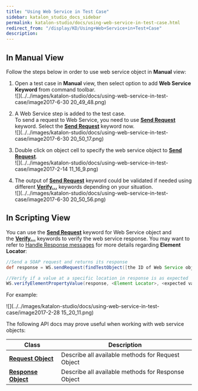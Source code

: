 ```yaml
---
title: "Using Web Service in Test Case" 
sidebar: katalon_studio_docs_sidebar
permalink: katalon-studio/docs/using-web-service-in-test-case.html 
redirect_from: "/display/KD/Using+Web+Service+in+Test+Case" 
description: 
---
```

In Manual View
--------------

Follow the steps below in order to use web service object in **Manual** view:

1.  Open a test case in **Manual** view, then select option to add **Web Service Keyword** from command toolbar.  
    ![](../../images/katalon-studio/docs/using-web-service-in-test-case/image2017-6-30 20_49_48.png)  
      
    
2.  A Web Service step is added to the test case.   
    To send a request to Web Service, you need to use **[Send Request](/display/KD/%5BWS%5D+Send+Request)** keyword. Select the **[Send Request](/display/KD/%5BWS%5D+Send+Request)** keyword now.  
    ![](../../images/katalon-studio/docs/using-web-service-in-test-case/image2017-6-30 20_50_17.png)  
      
    
3.  Double click on object cell to specify the web service object to **[Send Request](/display/KD/%5BWS%5D+Send+Request)**.  
    ![](../../images/katalon-studio/docs/using-web-service-in-test-case/image2017-2-14 11_16_9.png)  
      
    
4.  The output of **[Send Request](/display/KD/%5BWS%5D+Send+Request)** keyword could be validated if needed using different **[Verify...](/display/KD/Web+Service)** keywords depending on your situation.  
    ![](../../images/katalon-studio/docs/using-web-service-in-test-case/image2017-6-30 20_50_56.png)

In Scripting View
-----------------

You can use the **[Send Request](/display/KD/%5BWS%5D+Send+Request)** keyword for Web Service object and the **[Verify...](/display/KD/Web+Service)** keywords to verify the web service response. You may want to refer to [Handle Response messages](#UsingWebServiceinTestCase-HandleResponsemessages) for more details regarding **Element Locator**:

```groovy
//Send a SOAP request and returns its response
def response = WS.sendRequest(findTestObject([the ID of Web Service object]))

//Verify if a value at a specific location in response is as expected
WS.verifyElementPropertyValue(response, <Element Locator>, <expected value>)
```

For example:

![](../../images/katalon-studio/docs/using-web-service-in-test-case/image2017-2-28 15_20_11.png)

The following API docs may prove useful when working with web service objects:

| Class | Description |
| --- | --- |
| **[Request Object](http://api-docs.katalon.com/studio/v4.6.0.2/api/com/kms/katalon/core/testobject/RequestObject.html)** | Describe all available methods for Request Object |
| **[Response Object](http://api-docs.katalon.com/studio/v4.6.0.2/api/com/kms/katalon/core/testobject/ResponseObject.html)** | Describe all available methods for Response Object |